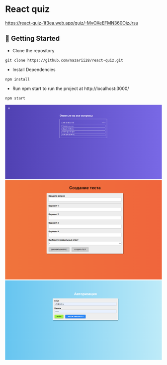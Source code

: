 # React quiz

https://react-quiz-1f3ea.web.app/quiz/-MvOXeEFMN360OizJrsu

## 🚀 Getting Started

+ Clone the repository
```
git clone https://github.com/nazarii28/react-quiz.git
```
+ Install Dependencies
```
npm install
```
+ Run npm start to run the project at http://localhost:3000/
```
npm start
```



![App screenshot](public/screen_1.png)
![App screenshot](public/screen_2.png)
![App screenshot](public/screen_3.png)